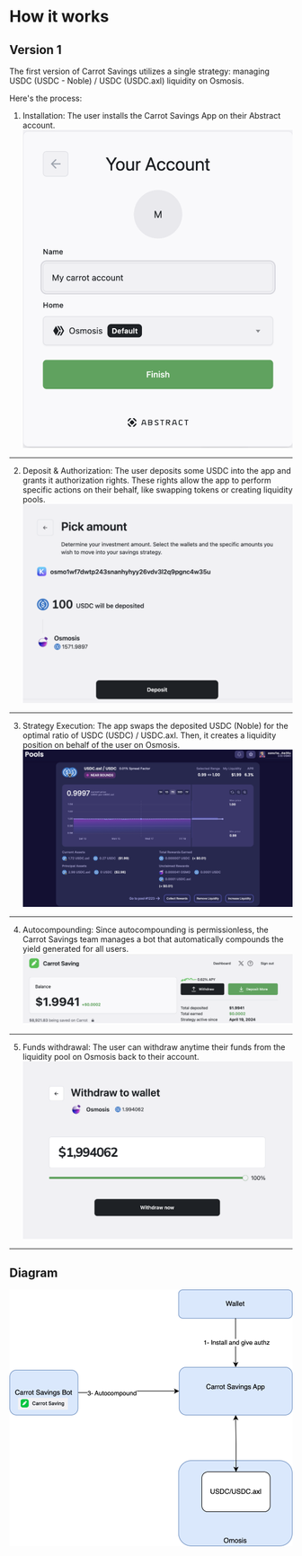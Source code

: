 # How it works

## Version 1

The first version of Carrot Savings utilizes a single strategy: managing USDC (USDC - Noble) / USDC (USDC.axl) liquidity on Osmosis.

Here's the process:

1. Installation: The user installs the Carrot Savings App on their Abstract account.
   ![create account](create_account.png)

---

2. Deposit & Authorization: The user deposits some USDC into the app and grants it authorization rights. These rights allow the app to perform specific actions on their behalf, like swapping tokens or creating liquidity pools.
   ![deposit](deposit.png)

---

3. Strategy Execution: The app swaps the deposited USDC (Noble) for the optimal ratio of USDC (USDC) / USDC.axl. Then, it creates a liquidity position on behalf of the user on Osmosis.
   ![position](position_osmosis.png)

---

4. Autocompounding: Since autocompounding is permissionless, the Carrot Savings team manages a bot that automatically compounds the yield generated for all users.
   ![dashboard](dashboard.png)

---

5. Funds withdrawal: The user can withdraw anytime their funds from the liquidity pool on Osmosis back to their account.
   ![withdraw](withdraw.png)

---

## Diagram

![diagram](version_1.png)

